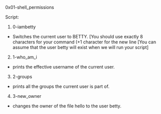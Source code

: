 0x01-shell_permissions

Script:
1) 0-iambetty
 - Switches the current user to BETTY. 
   [You should use exactly 8 characters for your command (+1 character for the new line
  [You can assume that the user betty will exist when we will run your script]

2) 1-who_am_i
 - prints the effective username of the current user.

3) 2-groups
 - prints all the groups the current user is part of.

4) 3-new_owner
 - changes the owner of the file hello to the user betty.
